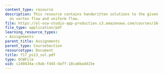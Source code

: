 ```yaml
---
content_type: resource
description: This resource contains handwritten solutions to the given problem set
  on vortex flow and uniform flow.
file: https://ol-ocw-studio-app-production.s3.amazonaws.com/courses/16-01-unified-engineering-i-ii-iii-iv-fall-2005-spring-2006/c249434ac9abf445daff18ca6bad415e_f17_ps13_sol.pdf
file_type: application/pdf
learning_resource_types:
- Assignments
parent_title: Assignments
parent_type: CourseSection
resourcetype: Document
title: f17_ps13_sol.pdf
type: OCWFile
uid: c249434a-c9ab-f445-daff-18ca6bad415e
---
```

